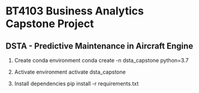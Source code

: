 # BT4103 Business Analytics Capstone Project
## DSTA - Predictive Maintenance in Aircraft Engine

1. Create conda environment conda create -n dsta_capstone python=3.7

2. Activate environment activate dsta_capstone

3. Install dependencies pip install -r requirements.txt